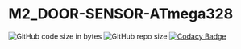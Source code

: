 # M2_DOOR-SENSOR-ATmega328

![GitHub code size in bytes](https://img.shields.io/github/languages/code-size/appumohanan/M2_DOOR-SENSOR-ATmega328)  ![GitHub repo size](https://img.shields.io/github/repo-size/appumohanan/M2_DOOR-SENSOR-ATmega328)     [![Codacy Badge](https://app.codacy.com/project/badge/Grade/66ab4c373129471f805c41aadc8fc24b)](https://www.codacy.com/gh/appumohanan/M2_DOOR-SENSOR-ATmega328/dashboard?utm_source=github.com&amp;utm_medium=referral&amp;utm_content=appumohanan/M2_DOOR-SENSOR-ATmega328&amp;utm_campaign=Badge_Grade)


